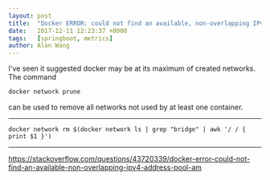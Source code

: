 ```yaml
---
layout: post
title:  "Docker ERROR: could not find an available, non-overlapping IPv4 address pool among the defaults to assign to the network"
date:   2017-12-11 12:23:37 +0000
tags:   [springboot, metrics]
author: Alan Wang
---
```


I've seen it suggested docker may be at its maximum of created networks. The command 

```sh
docker network prune
```

can be used to remove all networks not used by at least one container.

---

```
docker network rm $(docker network ls | grep "bridge" | awk '/ / { print $1 }')
```


---

https://stackoverflow.com/questions/43720339/docker-error-could-not-find-an-available-non-overlapping-ipv4-address-pool-am

